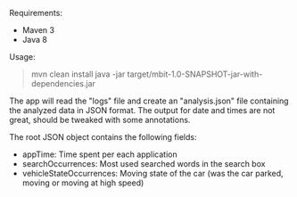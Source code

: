 Requirements:

- Maven 3
- Java 8

Usage:

> mvn clean install
> java -jar target/mbit-1.0-SNAPSHOT-jar-with-dependencies.jar

The app will read the "logs" file and create an "analysis.json" file containing the analyzed data in JSON format.
The output for date and times are not great, should be tweaked with some annotations.

The root JSON object contains the following fields:
- appTime: Time spent per each application
- searchOccurrences: Most used searched words in the search box
- vehicleStateOccurrences: Moving state of the car (was the car parked, moving or moving at high speed)
